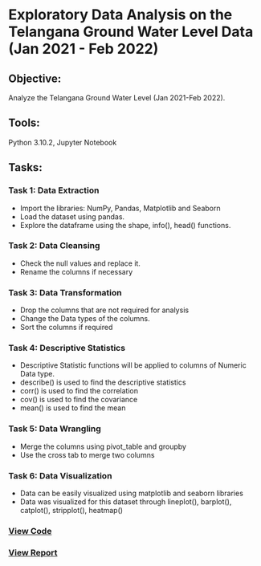 # Exploratory Data Analysis on the Telangana Ground Water Level Data (Jan 2021 - Feb 2022)
## Objective:
Analyze the Telangana Ground Water Level (Jan 2021-Feb 2022).
## Tools: 
Python 3.10.2, Jupyter Notebook
## Tasks:
### Task 1: Data Extraction
* Import the libraries: NumPy, Pandas, Matplotlib and Seaborn  
* Load the dataset using pandas.
* Explore the dataframe using the shape, info(), head() functions.
### Task 2: Data Cleansing
* Check the null values and replace it.
* Rename the columns if necessary
### Task 3: Data Transformation
* Drop the columns that are not required for analysis
* Change the Data types of the columns.
* Sort the columns if required
### Task 4: Descriptive Statistics
* Descriptive Statistic functions will be applied to columns of Numeric Data type.
* describe() is used to find the descriptive statistics
* corr() is used to find the correlation
* cov() is used to find the covariance
* mean() is used to find the mean
### Task 5: Data Wrangling
* Merge the columns using pivot_table and groupby 
* Use the cross tab to merge two columns
### Task 6: Data Visualization
* Data can be easily visualized using matplotlib and seaborn libraries
* Data was visualized for this dataset through lineplot(), barplot(), catplot(), stripplot(), heatmap()
### [View Code](https://github.com/xavierina12/Data-Analytics/blob/main/Projects/Project:%20Telangana%20Ground%20Water%20Level%20Analysis%20Jan%202021%20-%20Feb%202022/Telangana%20Ground%20Water%20Level%20Analysis%20Jan%202021%20-%20Feb%202022.ipynb)
### [View Report](https://github.com/xavierina12/Data-Analytics/blob/main/Projects/Project:%20Telangana%20Ground%20Water%20Level%20Analysis%20Jan%202021%20-%20Feb%202022/Telangana%20Ground%20Water%20Level%20Analysis%20Jan%202021%20-%20Feb%202022.pdf)


